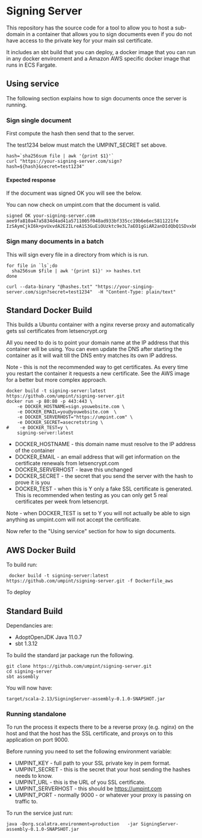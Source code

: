 # Signing Server #

This repository has the source code for a tool to allow you to host a sub-domain in a container
that allows you to sign documents even if you do not have access to the private key for your
main ssl certificate.

It includes an sbt build that you can deploy, a docker image that you can run in any
docker environment and a Amazon AWS specific docker image that runs in ECS Fargate.


## Using service ##

The following section explains how to sign documents once the server is running.

### Sign single document ###

First compute the hash then send that to the server.

The test1234 below must match the UMPINT_SECRET set above.
```
hash=`sha256sum file | awk '{print $1}'`
curl "https://your-signing-server.com/sign?hash=${hash}&secret=test1234"
```
#### Expected response ####
If the document was signed OK you will see the below.

You can now check on umpint.com that the document is valid.
```
signed OK your-signing-server.com aee9fa810a47a5834d4ad41a5711005f048ad933bf335cc19b6e6ec5811221fe IzSAymCjkI6k+pvUxvdA2E2ILreA1S3GuEiOUzktc9e3L7aEO1gGiAR2anDIdQbQ1SDvxb6EeCpB+cM1fOOYWR1h4oMOaksvglqiqHAc8/uGAXPBDzaaOkIspQ2rvUTBP3Q3AANBwMnAg13denQcraiWN1xdrbAWo5mgLZx+w5Punan0azg4cEW0OBPpeePBSIyrFvjlCHH4OGvSzimGLjFdi+yNxXRlnMqypDNHPTemsEaBkLYRhc4Iv1kso6rCEZBTAGxVhg584whhncF3UfdcMoaoPr/N1LFzxUSutcacZDUgGaf4Aa8j6r0pf2E4KebR6TSB+dIli6gCZ0dEug==
```

### Sign many documents in a batch ###

This will sign every file in a directory from which is is run.
```
for file in `ls`;do
  sha256sum $file | awk '{print $1}' >> hashes.txt
done

curl --data-binary "@hashes.txt" "https://your-singing-server.com/sign?secret=test1234"  -H "Content-Type: plain/text"
```

## Standard Docker Build ##

This builds a Ubuntu container with a nginx reverse proxy and automatically gets ssl certificates
from letsencrypt.org

All you need to do is to point your domain name at the IP address that this container will be using.
You can even update the DNS after starting the container as it will wait till the DNS entry
matches its own IP address.

Note - this is not the recommended way to get certificates. As every time you restart the container
it requests a new certificate. See the AWS image for a better but more complex approach.

```
docker build -t signing-server:latest https://github.com/umpint/signing-server.git
docker run -p 80:80 -p 443:443 \
    -e DOCKER_HOSTNAME=sign.youwebsite.com \
    -e DOCKER_EMAIL=you@youwebsite.com  \
    -e DOCKER_SERVERHOST="https://umpint.com" \
    -e DOCKER_SECRET=asecretstring \
#    -e DOCKER_TEST=y \
    signing-server:latest
```
* DOCKER_HOSTNAME - this domain name must resolve to the IP address of the container
* DOCKER_EMAIL - an email address that will get information on the certificate renewals from
letsencrypt.com
* DOCKER_SERVERHOST - leave this unchanged
* DOCKER_SECRET - the secret that you send the server with the hash to prove it is you
* DOCKER_TEST - when this is Y only a fake SSL certificate is generated. This is recommended
when testing as you can only get 5 real certificates per week from letsencrpt.

Note - when DOCKER_TEST is set to Y you will not actually be able to sign anything as umpint.com
will not accept the certificate.

Now refer to the "Using service" section for how to sign documents.

## AWS Docker Build ##

To build run:
```
 docker build -t signing-server:latest https://github.com/umpint/signing-server.git -f Dockerfile_aws
```
To deploy

## Standard Build ##

Dependancies are:
* AdoptOpenJDK Java 11.0.7
* sbt 1.3.12

To build the standard jar package run the following.
```
git clone https://github.com/umpint/signing-server.git
cd signing-server
sbt assembly
```
You will now have:
  ```
target/scala-2.13/SigningServer-assembly-0.1.0-SNAPSHOT.jar
```

### Running standalone

To run the process it expects there to be a reverse proxy (e.g. nginx) on the host and that 
the host has the SSL certificate, and proxys on to this application on port 9000.

Before running you need to set the following environment variable:
* UMPINT_KEY - full path to your SSL private key in pem format.
* UMPINT_SECRET - this is the secret that your host sending the hashes needs to know.
* UMPINT_URL - this is the URL of you SSL certificate.
* UMPINT_SERVERHOST - this should be https://umpint.com
* UMPINT_PORT - normally 9000 - or whatever your proxy is passing on traffic to.

To run the service just run:
```
java -Dorg.scalatra.environment=production   -jar SigningServer-assembly-0.1.0-SNAPSHOT.jar
```
